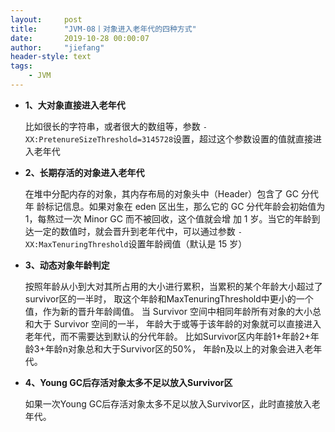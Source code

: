 ```yaml
---
layout:     post
title:      "JVM-08丨对象进入老年代的四种方式"
date:       2019-10-28 00:00:07
author:     "jiefang"
header-style: text
tags:
    - JVM
---
```

- **1、大对象直接进入老年代**

    比如很长的字符串，或者很大的数组等，参数
    `-XX:PretenureSizeThreshold=3145728`设置，超过这个参数设置的值就直接进入老年代
- **2、长期存活的对象进入老年代**

    在堆中分配内存的对象，其内存布局的对象头中（Header）包含了 GC 分代年
    龄标记信息。如果对象在 eden 区出生，那么它的 GC 分代年龄会初始值为 1，每熬过一次
    Minor GC 而不被回收，这个值就会增 加 1
    岁。当它的年龄到达一定的数值时，就会晋升到老年代中，可以通过参数
    `-XX:MaxTenuringThreshold`设置年龄阀值（默认是 15 岁）
- **3、动态对象年龄判定**
    
    按照年龄从小到大对其所占用的大小进行累积，当累积的某个年龄大小超过了survivor区的一半时，
取这个年龄和MaxTenuringThreshold中更小的一个值，作为新的晋升年龄阈值。
当 Survivor 空间中相同年龄所有对象的大小总和大于 Survivor 空间的一半，
年龄大于或等于该年龄的对象就可以直接进入老年代，而不需要达到默认的分代年龄。
比如Survivor区内年龄1+年龄2+年龄3+年龄n对象总和大于Survivor区的50%，
年龄n及以上的对象会进入老年代。
- **4、Young GC后存活对象太多不足以放入Survivor区**

    如果一次Young GC后存活对象太多不足以放入Survivor区，此时直接放入老年代。
